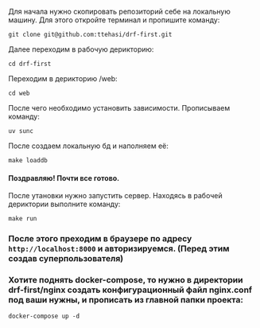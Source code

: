 Для начала нужно скопировать репозиторий себе на локальную машину. Для этого откройте терминал и пропишите команду:
~~~
git clone git@github.com:ttehasi/drf-first.git
~~~

Далее переходим в рабочую дерикторию:
~~~
cd drf-first
~~~

Переходим в дерикторию /web:
~~~
cd web
~~~

После чего необходимо установить зависимости. Прописываем команду:
~~~
uv sunc
~~~

После создаем локальную бд и наполняем её:
~~~
make loaddb
~~~

#### Поздравляю! Почти все готово.
После утановки нужно запустить сервер.
Находясь в рабочей дериктории выполните команду:
~~~
make run
~~~

### После этого преходим в браузере по адресу `http://localhost:8000` и авторизируемся. (Перед этим создав суперпользователя)

### Хотите поднять docker-compose, то нужно в директории drf-first/nginx создать конфигурационный файл nginx.conf под ваши нужны, и прописать из главной папки проекта:
~~~
docker-compose up -d
~~~
